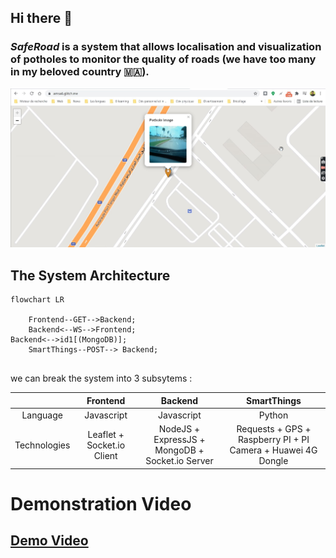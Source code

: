 ## Hi there 👋

### _SafeRoad_ is a system that allows localisation and visualization of potholes to monitor the quality of roads (we have too many in my beloved country 🇲🇦).

![Web Application](./assets/amsa6-pothole-detection.jpg)

## The System Architecture

```mermaid
flowchart LR

    Frontend--GET-->Backend;
    Backend<--WS-->Frontend;
Backend<-->id1[(MongoDB)];
    SmartThings--POST--> Backend;
    

```
<!--
![IoT System Architecture](./assets/iot-app-architecture.jpg)
-->


we can break the system into 3 subsytems :

|              |          Frontend          |                     Backend                     |                         SmartThings                          |
| :----------: | :------------------------: | :---------------------------------------------: | :----------------------------------------------------------: |
|   Language   |         Javascript         |                   Javascript                    |                            Python                            |
| Technologies | Leaflet + Socket.io Client | NodeJS + ExpressJS + MongoDB + Socket.io Server | Requests + GPS + Raspberry PI + PI Camera + Huawei 4G Dongle |

# Demonstration Video

## [Demo Video](https://drive.google.com/file/d/1cuEcpcOaUutxG1opQEddCqUB-Nxv5CWZ/view?usp=sharing)
